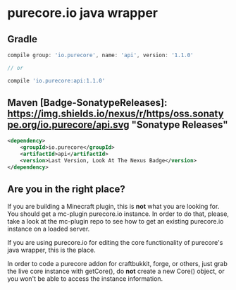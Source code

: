 # purecore.io java wrapper

## Gradle
```groovy
compile group: 'io.purecore', name: 'api', version: '1.1.0'

// or

compile 'io.purecore:api:1.1.0'
```

## Maven [Badge-SonatypeReleases]: https://img.shields.io/nexus/r/https/oss.sonatype.org/io.purecore/api.svg "Sonatype Releases"
```xml
<dependency>
    <groupId>io.purecore</groupId>
    <artifactId>api</artifactId>
    <version>Last Version, Look At The Nexus Badge</version>
</dependency>
```
## Are you in the right place?

If you are building a Minecraft plugin, this is **not** what you are looking for. You should get a mc-plugin purecore.io instance. In order to do that, please, take a look at the mc-plugin repo to see how to get an existing purecore.io instance on a loaded server.

If you are using purecore.io for editing the core functionality of purecore's java wrapper, this is the place.

In order to code a purecore addon for craftbukkit, forge, or others, just grab the live core instance with getCore(), do **not** create a new Core() object, or you won't be able to access the instance information.
